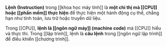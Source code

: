 **Lệnh (Instruction)** trong [[khoa học máy tính]] là **một chỉ thị mà [[CPU]] hoặc [[phần mềm]] thực hiện** để thực hiện một hành động cụ thể, chẳng hạn như tính toán, lưu trữ hoặc truyền dữ liệu.

Trong [[CPU]], **lệnh là [[ngôn ngữ máy]] (machine code)** mà [[CPU]] hiểu và thực thi.
Trong [[lập trình]], lệnh là **câu lệnh** trong [[ngôn ngữ lập trình]] để điều khiển [[chương trình]].